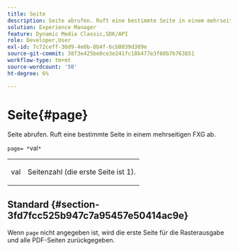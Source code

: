 ```yaml
---
title: Seite
description: Seite abrufen. Ruft eine bestimmte Seite in einem mehrseitigen FXG ab.
solution: Experience Manager
feature: Dynamic Media Classic,SDK/API
role: Developer,User
exl-id: 7c72ceff-30d9-4e0b-8b4f-6cb0039d389e
source-git-commit: 38f3e425be0ce3e241fc18b477e3f68b7b763b51
workflow-type: tm+mt
source-wordcount: '50'
ht-degree: 6%

---
```


# Seite{#page}

Seite abrufen. Ruft eine bestimmte Seite in einem mehrseitigen FXG ab.

`page= *`val`*`

<table id="simpletable_E92560F812B64A36A3D108CA7DEED5AC"> 
 <tr class="strow"> 
  <td class="stentry"> <p><span class="codeph"> <span class="varname"> val</span></span> </p> </td> 
  <td class="stentry"> <p>Seitenzahl (die erste Seite ist 1). </p></td> 
 </tr> 
</table>

## Standard {#section-3fd7fcc525b947c7a95457e50414ac9e}

Wenn `page` nicht angegeben ist, wird die erste Seite für die Rasterausgabe und alle PDF-Seiten zurückgegeben.
